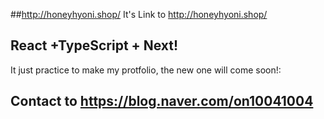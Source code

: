 
##http://honeyhyoni.shop/
It's Link to http://honeyhyoni.shop/
## React +TypeScript + Next!

It just practice to make my protfolio, the new one will come soon!:

## Contact to https://blog.naver.com/on10041004
